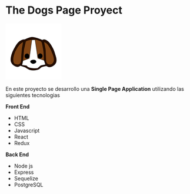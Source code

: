# The Dogs Page Proyect

![Dog xD](/client/public/favicon.ico "Dog xD")

 <p>En este proyecto se desarrollo una <strong>Single Page Application</strong> utilizando las siguientes tecnologias</p>

<p><strong>Front End</strong></p>

 - HTML
 - CSS
 - Javascript
 - React
 - Redux

 <p><strong>Back End</strong></p>

 - Node js
 - Express
 - Sequelize
 - PostgreSQL